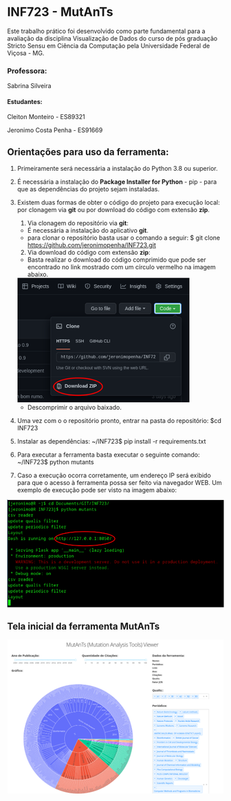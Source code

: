 # INF723 - MutAnTs
Este trabalho prático foi desenvolvido como parte fundamental para a avaliação da disciplina Visualização de Dados do curso de pós graduação Stricto Sensu em Ciência da Computação pela Universidade Federal de Viçosa - MG.

### Professora:
Sabrina Silveira
            
#### Estudantes:
            
Cleiton Monteiro - ES89321

Jeronimo Costa Penha - ES91669


## Orientações para uso da ferramenta:

1. Primeiramente será necessária a instalação do Python 3.8 ou superior.
2. É necessária a instalação do **Package Installer for Python** - pip - para que as dependências do projeto sejam instaladas.
3. Existem duas formas de obter o código do projeto para execução local: por clonagem via **git** ou por download do código com extensão **zip**.
    1. Via clonagem do repositório via **git**:
    - É necessária a instalação do aplicativo **git**.
    - para clonar o repositório basta usar o comando a seguir:
    $ git clone https://github.com/jeronimopenha/INF723.git
    2. Via download do código com extensão **zip**:
    - Basta realizar o download do código comprimido que pode ser encontrado no link mostrado com um círculo vermelho na imagem abaixo.
    <img src="/img/zip.png" alt="MarineGEO circle logo" style="width:400px;"/>
    
    - Descomprimir o arquivo baixado.
4. Uma vez com o o repositório pronto, entrar na pasta do repositório: $cd INF723
5. Instalar as dependências: ~/INF723$ pip install -r requirements.txt
6. Para executar a ferramenta basta executar o seguinte comando: ~/INF723$ python mutants
7. Caso a execução ocorra corretamente, um endereço IP será exibido para que o acesso à ferramenta possa ser feito via navegador WEB. Um exemplo de execução pode ser visto na imagem abaixo:
<img src="/img/ip.png" alt="MarineGEO circle logo" style="width:500;"/>


## Tela inicial da ferramenta MutAnTs

<img src="/img/mutants.png" alt="MarineGEO circle logo" style="width:600;"/>
